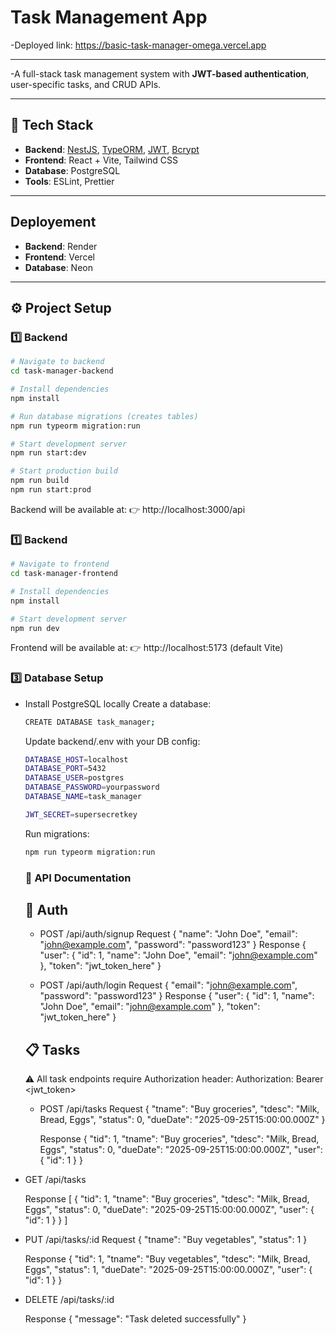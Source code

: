 # Task Management App
-Deployed link: https://basic-task-manager-omega.vercel.app

---
-A full-stack task management system with **JWT-based authentication**, user-specific tasks, and CRUD APIs.  

---

## 🚀 Tech Stack

- **Backend**: [NestJS](https://nestjs.com/), [TypeORM](https://typeorm.io/), [JWT](https://jwt.io/), [Bcrypt](https://www.npmjs.com/package/bcrypt)  
- **Frontend**: React + Vite, Tailwind CSS
- **Database**: PostgreSQL 
- **Tools**: ESLint, Prettier  

---

## Deployement

- **Backend**: Render
- **Frontend**: Vercel
- **Database**: Neon

---

## ⚙️ Project Setup

### 1️⃣ Backend

```bash
# Navigate to backend
cd task-manager-backend

# Install dependencies
npm install

# Run database migrations (creates tables)
npm run typeorm migration:run

# Start development server
npm run start:dev

# Start production build
npm run build
npm run start:prod
```

Backend will be available at:
👉 http://localhost:3000/api

### 1️⃣ Backend

```bash
# Navigate to frontend
cd task-manager-frontend

# Install dependencies
npm install

# Start development server
npm run dev
```

Frontend will be available at:
👉 http://localhost:5173 (default Vite)

### 3️⃣ Database Setup

- Install PostgreSQL locally
  Create a database:
  ```bash
  CREATE DATABASE task_manager;
  ```

  Update backend/.env with your DB config:
  ```bash
  DATABASE_HOST=localhost
  DATABASE_PORT=5432
  DATABASE_USER=postgres
  DATABASE_PASSWORD=yourpassword
  DATABASE_NAME=task_manager
  
  JWT_SECRET=supersecretkey
  ```

  Run migrations:
  ```bash
  npm run typeorm migration:run
  ```

  ### 📖 API Documentation
  ## 🔑 Auth
  - POST /api/auth/signup
    Request
    {
      "name": "John Doe",
      "email": "john@example.com",
      "password": "password123"
    }
    Response
    {
      "user": { "id": 1, "name": "John Doe", "email": "john@example.com" },
      "token": "jwt_token_here"
    }
  
  - POST /api/auth/login
    Request
    {
      "email": "john@example.com",
      "password": "password123"
    }
    Response
    {
      "user": { "id": 1, "name": "John Doe", "email": "john@example.com" },
      "token": "jwt_token_here"
    }

  ## 📋 Tasks

  ⚠️ All task endpoints require Authorization header:
  Authorization: Bearer <jwt_token>

  - POST /api/tasks
    Request
    {
      "tname": "Buy groceries",
      "tdesc": "Milk, Bread, Eggs",
      "status": 0,
      "dueDate": "2025-09-25T15:00:00.000Z"
    }
    
    Response
    {
      "tid": 1,
      "tname": "Buy groceries",
      "tdesc": "Milk, Bread, Eggs",
      "status": 0,
      "dueDate": "2025-09-25T15:00:00.000Z",
      "user": { "id": 1 }
    }

- GET /api/tasks

  Response
  [
    {
      "tid": 1,
      "tname": "Buy groceries",
      "tdesc": "Milk, Bread, Eggs",
      "status": 0,
      "dueDate": "2025-09-25T15:00:00.000Z",
      "user": { "id": 1 }
    }
  ]



- PUT /api/tasks/:id
  Request
  {
    "tname": "Buy vegetables",
    "status": 1
  }
  
  Response
  {
    "tid": 1,
    "tname": "Buy vegetables",
    "tdesc": "Milk, Bread, Eggs",
    "status": 1,
    "dueDate": "2025-09-25T15:00:00.000Z",
    "user": { "id": 1 }
  }

- DELETE /api/tasks/:id

  Response
  {
    "message": "Task deleted successfully"
  }

  
